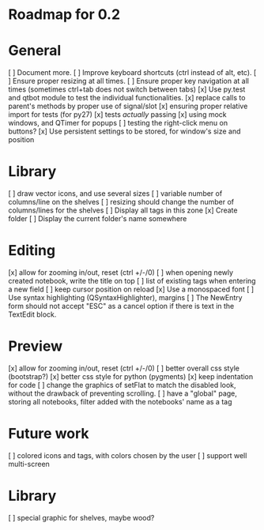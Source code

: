 Roadmap for 0.2
===============

# General
[ ] Document more.
[ ] Improve keyboard shortcuts (ctrl instead of alt, etc).
[ ] Ensure proper resizing at all times.
[ ] Ensure proper key navigation at all times (sometimes ctrl+tab does not
    switch between tabs)
[x] Use py.test and qtbot module to test the individual functionalities.
    [x] replace calls to parent's methods by proper use of signal/slot
    [x] ensuring proper relative import for tests (for py27)
    [x] tests *actually* passing
    [x] using mock windows, and QTimer for popups
    [ ] testing the right-click menu on buttons?
[x] Use persistent settings to be stored, for window's size and position

# Library
[ ] draw vector icons, and use several sizes
[ ] variable number of columns/line on the shelves
[ ] resizing should change the number of columns/lines for the shelves
[ ] Display all tags in this zone
[x] Create folder
[ ] Display the current folder's name somewhere

# Editing
[x] allow for zooming in/out, reset (ctrl +/-/0)
[ ] when opening newly created notebook, write the title on top
[ ] list of existing tags when entering a new field
[ ] keep cursor position on reload
[x] Use a monospaced font
[ ] Use syntax highlighting (QSyntaxHighlighter), margins
[ ] The NewEntry form should not accept "ESC" as a cancel option if there is
    text in the TextEdit block.

# Preview
[x] allow for zooming in/out, reset (ctrl +/-/0)
[ ] better overall css style (bootstrap?)
[x] better css style for python (pygments)
[x] keep indentation for code
[ ] change the graphics of setFlat to match the disabled look, without the
    drawback of preventing scrolling.
[ ] have a "global" page, storing all notebooks, filter added with the
    notebooks' name as a tag


Future work
===========

[ ] colored icons and tags, with colors chosen by the user
[ ] support well multi-screen

# Library
[ ] special graphic for shelves, maybe wood?
